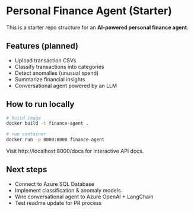 # Personal Finance Agent (Starter)

This is a starter repo structure for an **AI-powered personal finance agent**.

## Features (planned)

- Upload transaction CSVs
- Classify transactions into categories
- Detect anomalies (unusual spend)
- Summarize financial insights
- Conversational agent powered by an LLM

## How to run locally

```bash
# build image
docker build -t finance-agent .

# run container
docker run -p 8000:8000 finance-agent
```

Visit http://localhost:8000/docs for interactive API docs.

## Next steps

- Connect to Azure SQL Database
- Implement classification & anomaly models
- Wire conversational agent to Azure OpenAI + LangChain
- Test readme update for PR process